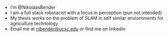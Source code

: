 - I’m @NikolaasBender
- I am a full stack robotacist with a focus in perception (pun not intended)
- My thesis works on the problem of SLAM in self similar enviornments for agriculture technology
- Email me at nibender@ucsc.edu or find me on linkedin

